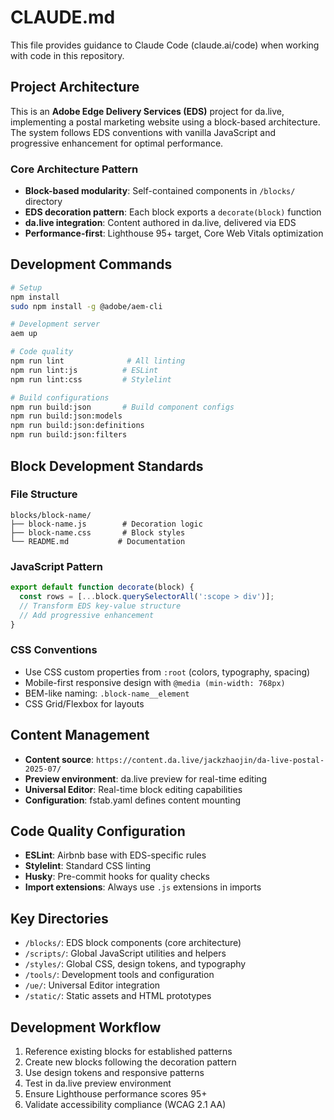 # CLAUDE.md

This file provides guidance to Claude Code (claude.ai/code) when working with code in this repository.

## Project Architecture

This is an **Adobe Edge Delivery Services (EDS)** project for da.live, implementing a postal marketing website using a block-based architecture. The system follows EDS conventions with vanilla JavaScript and progressive enhancement for optimal performance.

### Core Architecture Pattern
- **Block-based modularity**: Self-contained components in `/blocks/` directory
- **EDS decoration pattern**: Each block exports a `decorate(block)` function
- **da.live integration**: Content authored in da.live, delivered via EDS
- **Performance-first**: Lighthouse 95+ target, Core Web Vitals optimization

## Development Commands

```bash
# Setup
npm install
sudo npm install -g @adobe/aem-cli

# Development server
aem up

# Code quality
npm run lint              # All linting
npm run lint:js          # ESLint
npm run lint:css         # Stylelint

# Build configurations
npm run build:json       # Build component configs
npm run build:json:models
npm run build:json:definitions
npm run build:json:filters
```

## Block Development Standards

### File Structure
```
blocks/block-name/
├── block-name.js        # Decoration logic
├── block-name.css       # Block styles
└── README.md           # Documentation
```

### JavaScript Pattern
```javascript
export default function decorate(block) {
  const rows = [...block.querySelectorAll(':scope > div')];
  // Transform EDS key-value structure
  // Add progressive enhancement
}
```

### CSS Conventions
- Use CSS custom properties from `:root` (colors, typography, spacing)
- Mobile-first responsive design with `@media (min-width: 768px)`
- BEM-like naming: `.block-name__element`
- CSS Grid/Flexbox for layouts

## Content Management

- **Content source**: `https://content.da.live/jackzhaojin/da-live-postal-2025-07/`
- **Preview environment**: da.live preview for real-time editing
- **Universal Editor**: Real-time block editing capabilities
- **Configuration**: fstab.yaml defines content mounting

## Code Quality Configuration

- **ESLint**: Airbnb base with EDS-specific rules
- **Stylelint**: Standard CSS linting
- **Husky**: Pre-commit hooks for quality checks
- **Import extensions**: Always use `.js` extensions in imports

## Key Directories

- `/blocks/`: EDS block components (core architecture)
- `/scripts/`: Global JavaScript utilities and helpers
- `/styles/`: Global CSS, design tokens, and typography
- `/tools/`: Development tools and configuration
- `/ue/`: Universal Editor integration
- `/static/`: Static assets and HTML prototypes

## Development Workflow

1. Reference existing blocks for established patterns
2. Create new blocks following the decoration pattern
3. Use design tokens and responsive patterns
4. Test in da.live preview environment
5. Ensure Lighthouse performance scores 95+
6. Validate accessibility compliance (WCAG 2.1 AA)